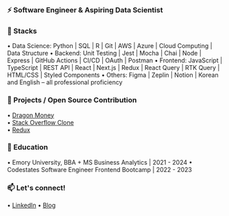 ### ⚡ Software Engineer & Aspiring Data Scientist

### 🔨 Stacks 
•	Data Science: Python | SQL | R | Git | AWS | Azure | Cloud Computing | Data Structure
•	Backend: Unit Testing | Jest | Mocha | Chai | Node | Express | GitHub Actions | CI/CD | OAuth | Postman 
•	Frontend: JavaScript | TypeScript | REST API | React | Next.js | Redux | React Query | RTK Query | HTML/CSS | Styled Components
•	Others: Figma | Zeplin | Notion | Korean and English – all professional proficiency

### 🌱 Projects / Open Source Contribution
• [Dragon Money](https://github.com/codestates-seb/seb42_main_023) <br/>
• [Stack Overflow Clone](https://github.com/codestates-seb/seb42_pre_015) <br/>
• [Redux](https://github.com/deminoth/redux/pull/18)

### 🔭 Education
• Emory University, BBA + MS Business Analytics | 2021 - 2024
• Codestates Software Engineer Frontend Bootcamp | 2022 - 2023

### 📫 Let's connect!
• [LinkedIn](https://www.linkedin.com/in/annehlim/)
• [Blog](https://heeyeon-lim.notion.site/50b67e02d3ce44988bc63e2e217ff1bc?v=d31b15bf7fcc48fc8dcda13b02074d09)

